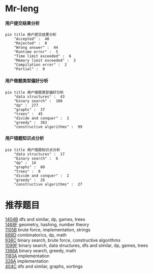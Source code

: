 # Mr-leng

<!-- tabs:start -->



#### **用户提交结果分析**

```mermaid
pie title 用户提交结果分析
    "Accepted" :  40
    "Rejected" :  0
    "Wrong answer" :  44
    "Runtime error" :  5
    "Time limit exceeded" :  6
    "Memory limit exceeded" :  3
    "Compilation error" :  2
    "Partial" :  0
```

#### **用户做题类型偏好分析**

```mermaid
pie title 用户做题类型偏好分析
    "data structures" :  43
    "binary search" :  108
    "dp" :  277
    "graphs" :  37
    "trees" :  45
    "divide and conquer" :  2
    "greedy" :  363
    "constructive algorithms" :  99
```
#### **用户错题知识点分析**

```mermaid
pie title 用户错题知识点分析
    "data structures" :  17
    "binary search" :  6
    "dp" :  14
    "graphs" :  80
    "trees" :  0
    "divide and conquer" :  2
    "greedy" :  26
    "constructive algorithms" :  27
```



<!-- tabs:end -->
# 推荐题目
[1404B](https://codeforces.com/contest/1404/problem/B)		dfs and similar,
                        dp,
                        games,
                        trees		  
[1468F](https://codeforces.com/contest/1468/problem/F)		geometry,
                        hashing,
                        number theory		  
[1105B](https://codeforces.com/contest/1105/problem/B)		brute force,
                        implementation,
                        strings		  
[888D](https://codeforces.com/contest/888/problem/D)		combinatorics,
                        dp,
                        math		  
[938C](https://codeforces.com/contest/938/problem/C)		binary search,
                        brute force,
                        constructive algorithms		  
[1099F](https://codeforces.com/contest/1099/problem/F)		binary search,
                        data structures,
                        dfs and similar,
                        dp,
                        games,
                        trees		  
[1366A](https://codeforces.com/contest/1366/problem/A)		binary search,
                        greedy,
                        math		  
[1183A](https://codeforces.com/contest/1183/problem/A)		implementation		  
[328A](https://codeforces.com/contest/328/problem/A)		implementation		  
[404C](https://codeforces.com/contest/404/problem/C)		dfs and similar,
                        graphs,
                        sortings		  
